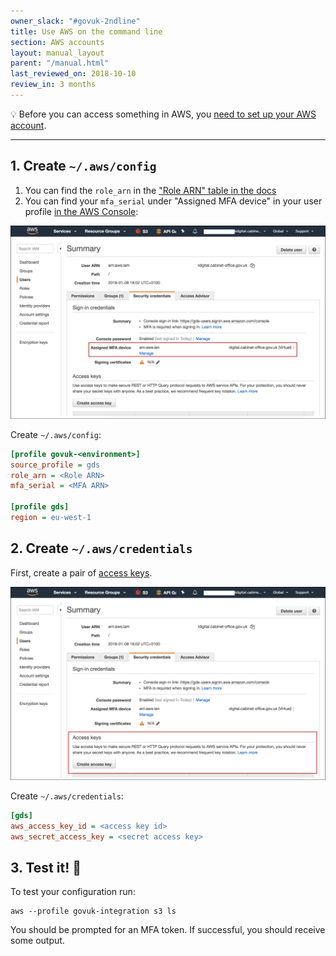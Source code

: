 ```yaml
---
owner_slack: "#govuk-2ndline"
title: Use AWS on the command line
section: AWS accounts
layout: manual_layout
parent: "/manual.html"
last_reviewed_on: 2018-10-10
review_in: 3 months
---
```


💡 Before you can access something in AWS, you [need to set up your AWS account](/manual/set-up-aws-account.html).

---

## 1. Create `~/.aws/config`

1. You can find the `role_arn` in the ["Role ARN" table in the docs][secret-docs]
1. You can find your `mfa_serial` under "Assigned MFA device" in your user profile [in the AWS Console](/manual/aws-console-access.html):

  ![](images/aws-how-to-get-mfa.png)

Create `~/.aws/config`:

```ini
[profile govuk-<environment>]
source_profile = gds
role_arn = <Role ARN>
mfa_serial = <MFA ARN>

[profile gds]
region = eu-west-1
```

## 2. Create `~/.aws/credentials`

First, create a pair of [access keys][access-keys].

![](images/aws-how-to-get-access-keys.png)

Create `~/.aws/credentials`:

```ini
[gds]
aws_access_key_id = <access key id>
aws_secret_access_key = <secret access key>
```

## 3. Test it! 🚀

To test your configuration run:

```
aws --profile govuk-integration s3 ls
```

You should be prompted for an MFA token. If successful, you should receive some output.

[secret-docs]: https://github.com/alphagov/govuk-aws-data/blob/master/docs/govuk-aws-accounts.md
[access-keys]: https://docs.aws.amazon.com/general/latest/gr/aws-sec-cred-types.html#access-keys-and-secret-access-keys
